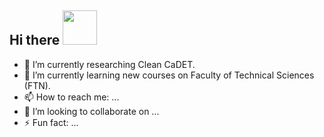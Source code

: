 
<h2> Hi there <img src="https://media.giphy.com/media/mGcNjsfWAjY5AEZNw6/giphy.gif" width="55"> </h2>


- 🔭 I’m currently researching Clean CaDET.  
- 🌱 I’m currently learning new courses on Faculty of Technical Sciences (FTN).
- 📫 How to reach me: ...
- 👯 I’m looking to collaborate on ...
- ⚡ Fun fact: ...
